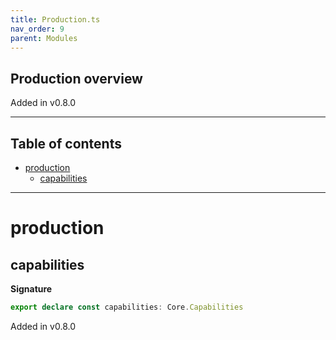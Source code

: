 ```yaml
---
title: Production.ts
nav_order: 9
parent: Modules
---
```


## Production overview

Added in v0.8.0

---

<h2 class="text-delta">Table of contents</h2>

- [production](#production)
  - [capabilities](#capabilities)

---

# production

## capabilities

**Signature**

```ts
export declare const capabilities: Core.Capabilities
```

Added in v0.8.0
